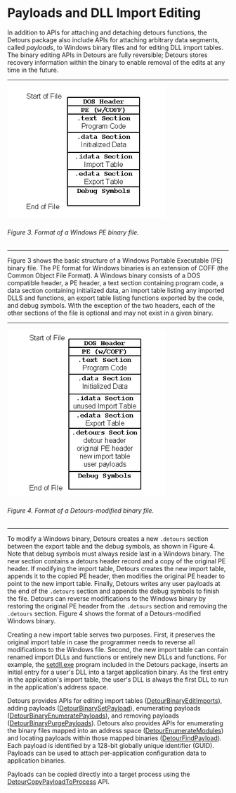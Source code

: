 Payloads and DLL Import Editing
===============================

In addition to APIs for attaching and detaching detours functions, the
Detours package also include APIs for attaching arbitrary data segments,
called *payloads*, to Windows binary files and for editing DLL import
tables. The binary editing APIs in Detours are fully reversible; Detours
stores recovery information within the binary to enable removal of the
edits at any time in the future.

------------------------------------------------------------------------

![](Images\Detours_ovr_Technical_Figure_3.png)

###### Figure 3. Format of a Windows PE binary file.

------------------------------------------------------------------------

Figure 3 shows the basic structure of a Windows Portable Executable (PE)
binary file. The PE format for Windows binaries is an extension of COFF
(the Common Object File Format). A Windows binary consists of a DOS
compatible header, a PE header, a text section containing program code,
a data section containing initialized data, an import table listing any
imported DLLS and functions, an export table listing functions exported
by the code, and debug symbols. With the exception of the two headers,
each of the other sections of the file is optional and may not exist in
a given binary.

------------------------------------------------------------------------

![](Images\Detours_ovr_Technical_Figure_4.png)

###### Figure 4. Format of a Detours-modified binary file.

------------------------------------------------------------------------

To modify a Windows binary, Detours creates a new `.detours` section
between the export table and the debug symbols, as shown in Figure 4.
Note that debug symbols must always reside last in a Windows binary. The
new section contains a detours header record and a copy of the original
PE header. If modifying the import table, Detours creates the new import
table, appends it to the copied PE header, then modifies the original PE
header to point to the new import table. Finally, Detours writes any
user payloads at the end of the `.detours` section and appends the debug
symbols to finish the file. Detours can reverse modifications to the
Windows binary by restoring the original PE header from the `.detours`
section and removing the `.detours` section. Figure 4 shows the format
of a Detours-modified Windows binary.

Creating a new import table serves two purposes. First, it preserves the
original import table in case the programmer needs to reverse all
modifications to the Windows file. Second, the new import table can
contain renamed import DLLs and functions or entirely new DLLs and
functions. For example, the [setdll.exe](SampleSetdll) program
included in the Detours package, inserts an initial entry for a user's
DLL into a target application binary. As the first entry in the
application's import table, the user's DLL is always the first DLL to
run in the application's address space.

Detours provides APIs for editing import tables
([DetourBinaryEditImports](DetourBinaryEditImports)), adding
payloads ([DetourBinarySetPayload](DetourBinarySetPayload)),
enumerating payloads
([DetourBinaryEnumeratePayloads](DetourBinaryEnumeratePayloads)),
and removing payloads
([DetourBinaryPurgePayloads](DetourBinaryPurgePayloads)).
Detours also provides APIs for enumerating the binary files mapped into
an address space
([DetourEnumerateModules](DetourEnumerateModules)) and locating
payloads within those mapped binaries
([DetourFindPayload](DetourFindPayload)). Each payload is
identified by a 128-bit globally unique identifier (GUID). Payloads can
be used to attach per-application configuration data to application
binaries.

Payloads can be copied directly into a target process using the
[DetourCopyPayloadToProcess](DetourCopyPayloadToProcess) API.
